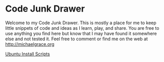 Code Junk Drawer
========================

Welcome to my Code Junk Drawer. This is mostly a place for me to keep little 
snippets of code and ideas as I learn, play, and share. You are free to use 
anything you find here but know that I may have found it somewhere else and not 
tested it. Feel free to comment or find me on the web at http://michaelgrace.org

[Ubuntu Install Scripts][ubuntuinstallscripts]


[ubuntuinstallscripts]: ubuntu-install-scripts/README.md